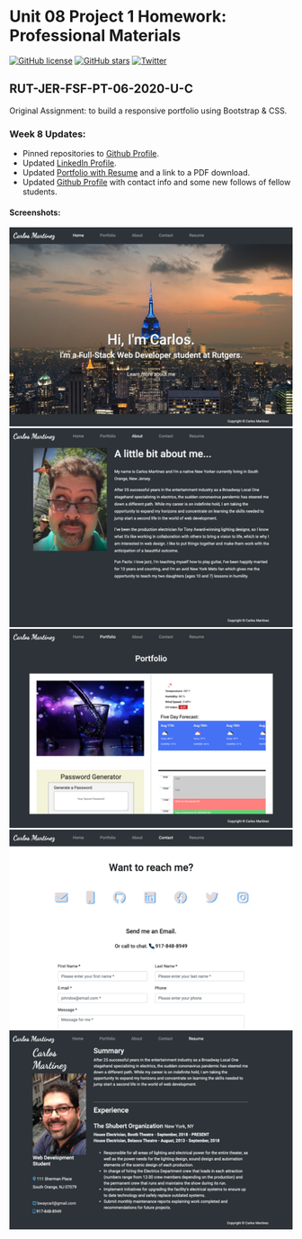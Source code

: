 # Unit 08 Project 1 Homework: Professional Materials
[![GitHub license](https://img.shields.io/github/license/BwayCarl/Portfolio)](https://github.com/BwayCarl/Portfolio/blob/master/LICENSE)
[![GitHub stars](https://img.shields.io/github/stars/BwayCarl/Portfolio)](https://github.com/BwayCarl/Portfolio/stargazers)
[![Twitter](https://img.shields.io/twitter/url?style=social)](https://img.shields.io/twitter/url?url=https%3A%2F%2Fgithub.com%2FBwayCarl%2FPortfolio)
## RUT-JER-FSF-PT-06-2020-U-C

Original Assignment: to build a responsive portfolio using Bootstrap &amp; CSS.

### Week 8 Updates:
- Pinned repositories to [Github Profile](https://github.com/BwayCarl).
- Updated [LinkedIn Profile](https://www.linkedin.com/in/carlos-martinez-8702b146/).
- Updated [Portfolio with Resume](https://bwaycarl.github.io/Portfolio/) and a link to a PDF download.
- Updated [Github Profile](https://github.com/BwayCarl) with contact info and some new follows of fellow students.

#### Screenshots:
![Portfolio Homepage](./assets/images/Portfolio-Home.png)
![Portfolio About](./assets/images/Portfolio-About.png)
![Portfolio Projects](./assets/images/Portfolio-Projects.png)
![Portfolio Contact](./assets/images/Portfolio-Contact.png)
![Portfolio Resume](./assets/images/Portfolio-Resume.png)
